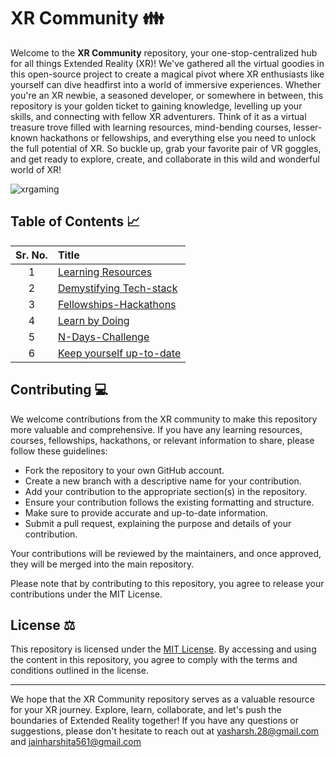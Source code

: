 # XR Community 👪

Welcome to the **XR Community** repository, your one-stop-centralized hub for all things Extended Reality (XR)! We've gathered all the virtual goodies in this open-source project to create a magical pivot where XR enthusiasts like yourself can dive headfirst into a world of immersive experiences. Whether you're an XR newbie, a seasoned developer, or somewhere in between, this repository is your golden ticket to gaining knowledge, levelling up your skills, and connecting with fellow XR adventurers. Think of it as a virtual treasure trove filled with learning resources, mind-bending courses, lesser-known hackathons or fellowships, and everything else you need to unlock the full potential of XR. So buckle up, grab your favorite pair of VR goggles, and get ready to explore, create, and collaborate in this wild and wonderful world of XR!

![xrgaming](https://github.com/harshitajain165/XR-Community/assets/77115160/1350a582-014b-45c7-a3e1-0f1527117293)



## Table of Contents 📈

| Sr. No. |Title| 
|:---------------:|:---------------------|
|1|[Learning Resources](https://github.com/yashprakash28/XR-Community/tree/main/1.%20learning-resources)|
|2|[Demystifying Tech-stack](https://github.com/yashprakash28/XR-Community/tree/main/2.%20demystifying-tech-stack)|
|3|[Fellowships-Hackathons](https://github.com/yashprakash28/XR-Community/tree/main/3.%20fellowships-hackathons)|
|4|[Learn by Doing](https://github.com/yashprakash28/XR-Community/tree/main/4.%20learn-by-doing)|
|5|[N-Days-Challenge](https://github.com/yashprakash28/XR-Community/tree/main/5.%20n-days-challenge)|
|6|[Keep yourself up-to-date ](https://github.com/yashprakash28/XR-Community/tree/main/6.%20keep-yourself-up-to-date)|


## Contributing 💻

We welcome contributions from the XR community to make this repository more valuable and comprehensive. If you have any learning resources, courses, fellowships, hackathons, or relevant information to share, please follow these guidelines:

- Fork the repository to your own GitHub account.
- Create a new branch with a descriptive name for your contribution.
- Add your contribution to the appropriate section(s) in the repository.
- Ensure your contribution follows the existing formatting and structure.
- Make sure to provide accurate and up-to-date information.
- Submit a pull request, explaining the purpose and details of your contribution.

Your contributions will be reviewed by the maintainers, and once approved, they will be merged into the main repository.

Please note that by contributing to this repository, you agree to release your contributions under the MIT License.

## License ⚖️

This repository is licensed under the [MIT License](https://github.com/yashprakash28/XR-Community/blob/main/LICENSE). By accessing and using the content in this repository, you agree to comply with the terms and conditions outlined in the license.

<hr>

We hope that the XR Community repository serves as a valuable resource for your XR journey. Explore, learn, collaborate, and let's push the boundaries of Extended Reality together! If you have any questions or suggestions, please don't hesitate to reach out at yasharsh.28@gmail.com and jainharshita561@gmail.com

